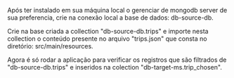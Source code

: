 
Após ter instalado em sua máquina local o gerenciar de mongodb server de sua preferencia, crie na conexão local a base de dados: 
db-source-db.

Crie na base criada a collection "db-source-db.trips" e importe nesta collection o conteúdo presente no arquivo "trips.json" que consta no diretório: 
src/main/resources. 

Agora é só rodar a aplicação para verificar os registros que são filtrados de "db-source-db.trips" e inseridos na colection "db-target-ms.trip_chosen". 